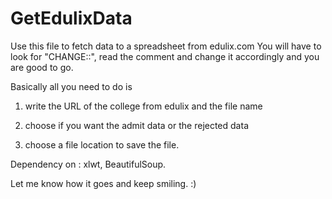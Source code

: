 # GetEdulixData
Use this file to fetch data to a spreadsheet from edulix.com
You will have to look for "CHANGE::", read the comment and change it accordingly and you are good to go.

Basically all you need to do is 

1. write the URL of the college from edulix and the file name

2. choose if you want the admit data or the rejected data

3. choose a file location to save the file.

Dependency on : xlwt, BeautifulSoup.

Let me know how it goes and keep smiling. :)
